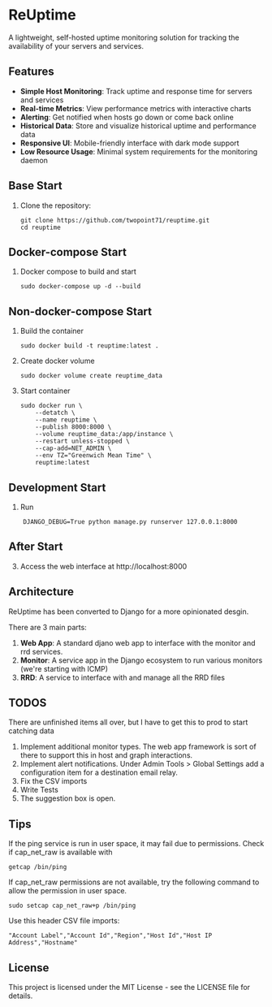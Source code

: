 # ReUptime

A lightweight, self-hosted uptime monitoring solution for tracking the availability of your servers and services.

## Features

- **Simple Host Monitoring**: Track uptime and response time for servers and services
- **Real-time Metrics**: View performance metrics with interactive charts
- **Alerting**: Get notified when hosts go down or come back online
- **Historical Data**: Store and visualize historical uptime and performance data
- **Responsive UI**: Mobile-friendly interface with dark mode support
- **Low Resource Usage**: Minimal system requirements for the monitoring daemon

## Base Start
1. Clone the repository:
   ```
   git clone https://github.com/twopoint71/reuptime.git
   cd reuptime
   ```

## Docker-compose Start
1. Docker compose to build and start
   ```
   sudo docker-compose up -d --build
   ```
  
## Non-docker-compose Start
1. Build the container
    ```
    sudo docker build -t reuptime:latest .
    ```

2. Create docker volume
    ```
    sudo docker volume create reuptime_data
    ```

3. Start container
    ```
    sudo docker run \
        --detatch \
        --name reuptime \
        --publish 8000:8000 \
        --volume reuptime_data:/app/instance \
        --restart unless-stopped \
        --cap-add=NET_ADMIN \
        --env TZ="Greenwich Mean Time" \
        reuptime:latest
    ```

## Development Start
1. Run
```
    DJANGO_DEBUG=True python manage.py runserver 127.0.0.1:8000
```

## After Start
3. Access the web interface at http://localhost:8000

## Architecture

ReUptime has been converted to Django for a more opinionated desgin.

There are 3 main parts:
1. **Web App**: A standard djano web app to interface with the monitor and rrd services.
2. **Monitor**: A service app in the Django ecosystem to run various monitors (we're starting with ICMP)
3. **RRD**: A service to interface with and manage all the RRD files

## TODOS
There are unfinished items all over, but I have to get this to prod to start catching data
1. Implement additional monitor types. The web app framework is sort of there to support this in host and graph interactions.
2. Implement alert notifications. Under Admin Tools > Global Settings add a configuration item for a destination email relay.
3. Fix the CSV imports
4. Write Tests
5. The suggestion box is open.

## Tips
If the ping service is run in user space, it may fail due to permissions.
Check if cap_net_raw is available with

    getcap /bin/ping

If cap_net_raw permissions are not available, try the following command to allow the permission in user space.

	sudo setcap cap_net_raw+p /bin/ping

Use this header CSV file imports:

    "Account Label","Account Id","Region","Host Id","Host IP Address","Hostname"

## License

This project is licensed under the MIT License - see the LICENSE file for details.
